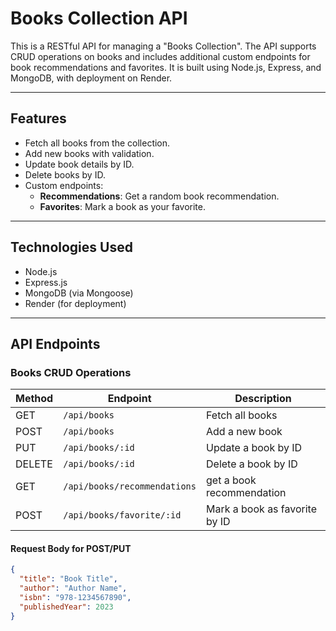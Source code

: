 # Books Collection API

This is a RESTful API for managing a "Books Collection". The API supports CRUD operations on books and includes additional custom endpoints for book recommendations and favorites. It is built using Node.js, Express, and MongoDB, with deployment on Render.

---

## **Features**
- Fetch all books from the collection.
- Add new books with validation.
- Update book details by ID.
- Delete books by ID.
- Custom endpoints:
  - **Recommendations**: Get a random book recommendation.
  - **Favorites**: Mark a book as your favorite.

---

## **Technologies Used**
- Node.js
- Express.js
- MongoDB (via Mongoose)
- Render (for deployment)

---

## **API Endpoints**

### **Books CRUD Operations**
| Method | Endpoint        | Description                              |
|--------|-----------------|------------------------------------------|
| GET    | `/api/books`    | Fetch all books                         |
| POST   | `/api/books`    | Add a new book                          |
| PUT    | `/api/books/:id`| Update a book by ID                     |
| DELETE | `/api/books/:id`| Delete a book by ID                     |
| GET    | `/api/books/recommendations`| get a book recommendation   |
| POST   | `/api/books/favorite/:id`| Mark a book as favorite by ID  |
#### **Request Body for POST/PUT**
```json
{
  "title": "Book Title",
  "author": "Author Name",
  "isbn": "978-1234567890",
  "publishedYear": 2023
}
